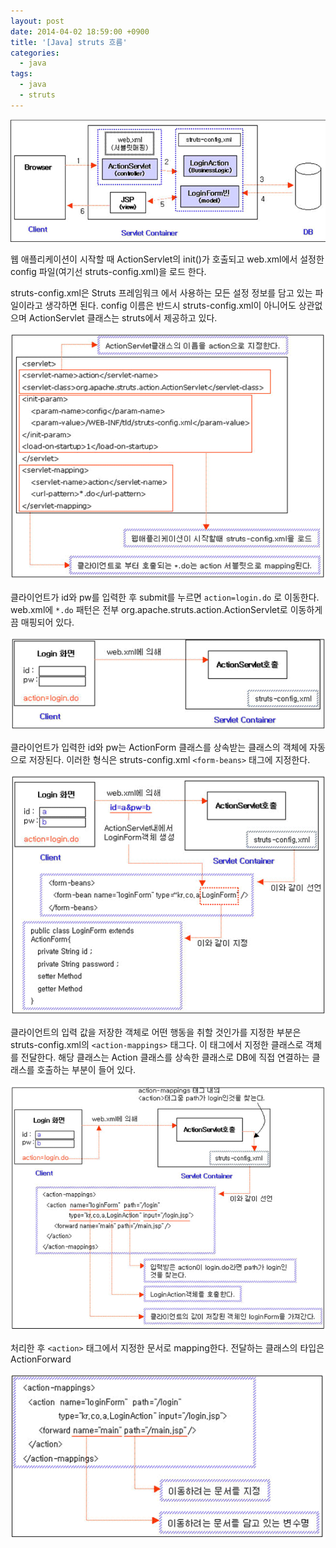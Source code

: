 ```yaml
---
layout: post
date: 2014-04-02 18:59:00 +0900
title: '[Java] struts 흐름'
categories:
  - java
tags:
  - java
  - struts
---
```


![](/images/struts-1.png)

웹 애플리케이션이 시작할 때 ActionServlet의 init()가 호출되고 web.xml에서 설정한 config 파일(여기선 struts-config.xml)을 로드 한다.

struts-config.xml은 Struts 프레임워크 에서 사용하는 모든 설정 정보를 담고 있는 파일이라고 생각하면 된다. config 이름은 반드시 struts-config.xml이 아니어도 상관없으며 ActionServlet 클래스는 struts에서 제공하고 있다.

![](/images/struts-2.png)

클라이언트가 id와 pw를 입력한 후 submit를 누르면 `action=login.do` 로 이동한다. web.xml에 `*.do` 패턴은 전부 org.apache.struts.action.ActionServlet로 이동하게끔 매핑되어 있다.

![](/images/struts-3.png)

클라이언트가 입력한 id와 pw는 ActionForm 클래스를 상속받는 클래스의 객체에 자동으로 저장된다. 이러한 형식은 struts-config.xml `<form-beans>` 태그에 지정한다.

![](/images/struts-4.png)

클라이언트의 입력 값을 저장한 객체로 어떤 행동을 취할 것인가를 지정한 부분은 struts-config.xml의 `<action-mappings>` 태그다. 이 태그에서 지정한 클래스로 객체를 전달한다. 해당 클래스는 Action 클래스를 상속한 클래스로 DB에 직접 연결하는 클래스를 호출하는 부분이 들어 있다.

![](/images/struts-5.png)

처리한 후 `<action>` 태그에서 지정한 문서로 mapping한다. 전달하는 클래스의 타입은 ActionForward

![](/images/struts-6.png)

